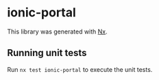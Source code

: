 # ionic-portal

This library was generated with [Nx](https://nx.dev).

## Running unit tests

Run `nx test ionic-portal` to execute the unit tests.
